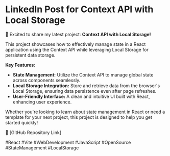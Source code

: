 # LinkedIn Post for Context API with Local Storage

🌟 Excited to share my latest project: **Context API with Local Storage!**

This project showcases how to effectively manage state in a React application using the Context API while leveraging Local Storage for persistent data storage.

**Key Features:**
- **State Management:** Utilize the Context API to manage global state across components seamlessly.
- **Local Storage Integration:** Store and retrieve data from the browser's Local Storage, ensuring data persistence even after page refreshes.
- **User-Friendly Interface:** A clean and intuitive UI built with React, enhancing user experience.

Whether you're looking to learn about state management in React or need a template for your next project, this project is designed to help you get started quickly!

🔗 [GitHub Repository Link]

#React #Vite #WebDevelopment #JavaScript #OpenSource #StateManagement #LocalStorage

